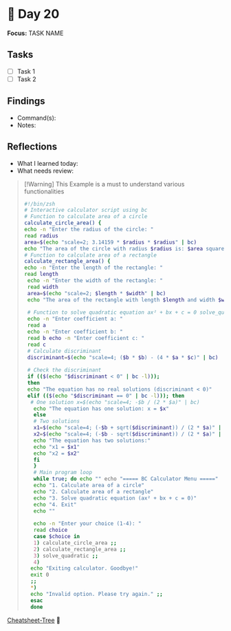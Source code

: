 # 📓 Day 20

**Focus:** TASK NAME

## Tasks
- [ ] Task 1
- [ ] Task 2

## Findings
- Command(s): 
- Notes: 

## Reflections
- What I learned today:
- What needs review:

>[!Warning] This Example is a must to understand various functionalities
>```bash
>#!/bin/zsh 
># Interactive calculator script using bc 
># Function to calculate area of a circle 
>calculate_circle_area() { 
>echo -n "Enter the radius of the circle: " 
>read radius 
>area=$(echo "scale=2; 3.14159 * $radius * $radius" | bc)
> echo "The area of the circle with radius $radius is: $area square units" } 
> # Function to calculate area of a rectangle 
> calculate_rectangle_area() { 
> echo -n "Enter the length of the rectangle: " 
> read length
>  echo -n "Enter the width of the rectangle: " 
>  read width 
>  area=$(echo "scale=2; $length * $width" | bc) 
>  echo "The area of the rectangle with length $length and width $width is: $area square units" } 
>  
>  # Function to solve quadratic equation ax² + bx + c = 0 solve_quadratic() { 
>  echo -n "Enter coefficient a: " 
>  read a 
>  echo -n "Enter coefficient b: " 
>  read b echo -n "Enter coefficient c: " 
>  read c 
>  # Calculate discriminant 
>  discriminant=$(echo "scale=4; ($b * $b) - (4 * $a * $c)" | bc) 
>  
>  # Check the discriminant 
>  if (($(echo "$discriminant < 0" | bc -l))); 
>  then 
>  echo "The equation has no real solutions (discriminant < 0)" 
>  elif (($(echo "$discriminant == 0" | bc -l))); then
>   # One solution x=$(echo "scale=4; -$b / (2 * $a)" | bc)
>    echo "The equation has one solution: x = $x" 
>    else 
>    # Two solutions 
>    x1=$(echo "scale=4; (-$b + sqrt($discriminant)) / (2 * $a)" | bc -l) 
>    x2=$(echo "scale=4; (-$b - sqrt($discriminant)) / (2 * $a)" | bc -l) 
>    echo "The equation has two solutions:" 
>    echo "x1 = $x1" 
>    echo "x2 = $x2" 
>    fi 
>    } 
>    # Main program loop 
>    while true; do echo "" echo "===== BC Calculator Menu =====" 
>    echo "1. Calculate area of a circle" 
>    echo "2. Calculate area of a rectangle" 
>    echo "3. Solve quadratic equation (ax² + bx + c = 0)" 
>    echo "4. Exit" 
>    echo "" 
>    
>    echo -n "Enter your choice (1-4): " 
>    read choice 
>    case $choice in 
>    1) calculate_circle_area ;; 
>    2) calculate_rectangle_area ;; 
>    3) solve_quadratic ;; 
>    4) 
>   echo "Exiting calculator. Goodbye!" 
>   exit 0 
>   ;; 
>   *) 
>   echo "Invalid option. Please try again." ;; 
>   esac 
>   done
>```

[Cheatsheet-Tree](Cheatsheet-Tree.md) 🔗
